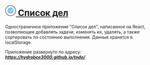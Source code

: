 # [<span><img width="35px" src="./public/favicon.png" /></span> Список дел](https://hydrobee3000.github.io/todo/)

Одностраничное приложение "Список дел", написанное на React, позволяющее добавлять задачи, изменять их, удалять, а также сортировать по состоянию выполнения. Данные хранятся в localStorage.

Приложение развернуто по адресу:  ***https://hydrobee3000.github.io/todo/***

